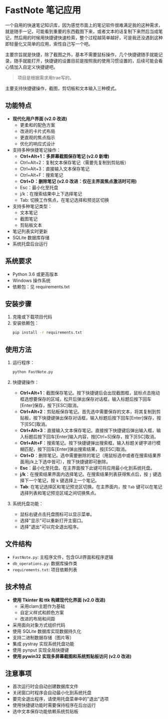 # FastNote 笔记应用

一个自用的快速笔记知识库，因为感觉市面上的笔记软件很难满足我的这种需求，就是随手一记，可能看到重要的东西截图下来，或者文本的话复制下来然后当成笔记，然后用的时候用快捷键快速检索，整个过程越简单越好，可是我还没遇到这种即轻量化又简单的应用，索性自己写一个吧。

主要宗旨就是快捷，除了截图之外，基本不需要鼠标操作，几个快捷键随手就能记录，随手就能打开，快捷键的设置目前是按照我的使用习惯设置的，后续可能会看心情加入自定义快捷键吧。

> 项目是根据需求用trae写的。

主要支持快捷键操作，截图，剪切板和文本输入三种模式。

## 功能特点

- **现代化用户界面 (v2.0 改进)**
  - 更柔和的配色方案
  - 改进的卡片式布局
  - 更直观的焦点指示
  - 优化的响应式设计
- 支持多种快捷笔记操作：
  - **Ctrl+Alt+1：多屏幕截图保存笔记 (v2.0 新增)**
  - Ctrl+Alt+2：复制文本保存笔记（需要先复制到剪贴板）
  - Ctrl+Alt+3：直接输入文本保存笔记
  - Ctrl+Alt+F：搜索笔记
  - **Ctrl+D：删除笔记 (v2.0 改进：仅在主界面焦点激活时可用)**
  - Esc：最小化至托盘
  - j/k：在搜索结果中上下选择笔记
  - Tab: 切换工作焦点，在笔记选择和预览区切换
- 支持多种笔记类型：
  - 文本笔记
  - 截图笔记
  - 剪贴板文本
- 笔记列表实时更新
- SQLite 数据库存储
- 系统托盘后台运行

## 系统要求

- Python 3.6 或更高版本
- Windows 操作系统
- 依赖包：见 requirements.txt

## 安装步骤

1. 克隆或下载项目代码
2. 安装依赖包：
   ```bash
   pip install -r requirements.txt
   ```

## 使用方法

1. 运行程序：
   ```bash
   python FastNote.py
   ```

2. 快捷键操作：
   - **Ctrl+Alt+1**：截图保存笔记。按下快捷键后会出现截图框，鼠标点击拖动框选想要保存的区域，松开后弹出保存对话框，输入标题后按下回车[Enter]保存，按下[ESC]取消。
   - **Ctrl+Alt+2**：剪贴板保存笔记。首先选中需要保存的文本，将其复制到剪贴板，按下快捷键弹出保存对话框，输入标题后按下回车[Enter]保存，按下[ESC]取消。
   - **Ctrl+Alt+3**：直接输入文本保存笔记。直接按下快捷键后弹出输入框，输入标题后按下回车[Enter]输入内容，按[Ctrl+S]保存，按下[ESC]取消。
   - **Ctrl+Alt+F**：搜索笔记。按下快捷键弹出搜索框，输入标题关键字进行模糊匹配，按下回车[Enter]弹出搜索结果，按[ESC]取消。
   - **Ctrl+D**：删除笔记。选中需要删除的笔记（用鼠标选中或者在搜索结果界面用j/k上下选中皆可），按下快捷键即可删除。
   - **Esc**：最小化至托盘。在主界面按下此键可将应用最小化到系统托盘。
   - **j/k**：在搜索结果界面内选择笔记。在搜索结果列表获得焦点后，按 `j` 键选择下一个笔记，按 `k` 键选择上一个笔记。
   - **Tab**: 在笔记选择区和笔记预览区切换。在主界面内，按 `Tab` 键可以在笔记选择列表和笔记预览区域之间切换焦点。
3. 系统托盘功能：
   - 鼠标右键点击托盘图标可以显示菜单。
   - 选择"显示"可以重新打开主窗口。
   - 选择"退出"可以完全退出程序。

## 文件结构

- `FastNote.py`: 主程序文件，包含GUI界面和程序逻辑
- `db_operations.py`: 数据库操作类
- `requirements.txt`: 项目依赖列表

## 技术特点

- **使用 Tkinter 和 ttk 构建现代化界面 (v2.0 改进)**
  - 采用clam主题作为基础
  - 自定义样式和颜色方案
  - 改进的布局和间距
- 采用面向对象方式组织代码
- 使用 SQLite 数据库实现数据持久化
- 支持二进制数据存储（图片等）
- 集成 pystray 实现系统托盘功能
- 使用 pynput 实现全局快捷键
- **使用 pywin32 实现多屏幕截图和系统剪贴板访问 (v2.0 改进)**

## 注意事项

- 首次运行时会自动创建数据库文件
- 关闭窗口时程序会自动最小化到系统托盘
- 要完全退出程序，请使用托盘菜单中的"退出"选项
- 使用快捷键功能时需要保持程序在后台运行
- 选中文本保存功能依赖系统剪贴板